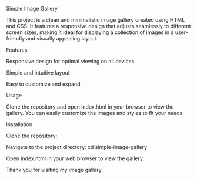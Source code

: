 Simple Image Gallery

This project is a clean and minimalistic image gallery created using HTML and CSS. It features a responsive design that adjusts seamlessly to different screen sizes, making it ideal for displaying a collection of images in a user-friendly and visually appealing layout.


Features

Responsive design for optimal viewing on all devices

Simple and intuitive layout

Easy to customize and expand

Usage

Clone the repository and open index.html in your browser to view the gallery. You can easily customize the images and styles to fit your needs.


Installation

Clone the repository: 

Navigate to the project directory: cd simple-image-gallery

Open index.html in your web browser to view the gallery.

Thank you for visiting my image gallery.








